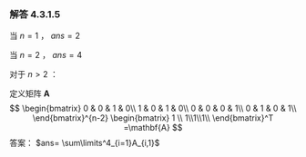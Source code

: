 ### 解答 4.3.1.5

当 $n=1$ ， $ans=2$

当 $n=2$ ， $ans=4$

对于 $n>2$ ：

定义矩阵 $\mathbf{A}$
$$
\begin{bmatrix}
0 & 0 & 1 & 0\\
1 & 0 & 1 & 0\\
0 & 0 & 0 & 1\\
0 & 1 & 0 & 1\\
\end{bmatrix}^{n-2}
\begin{bmatrix}
 1 \\
1\\1\\1\\
\end{bmatrix}^T
=\mathbf{A}
$$
答案： $ans= \sum\limits^4_{i=1}A_{i,1}$
